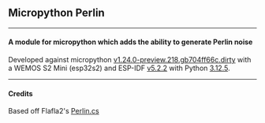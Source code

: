## Micropython Perlin  
----
#### A module for micropython which adds the ability to generate Perlin noise  

Developed against micropython [v1.24.0-preview.218.gb704ff66c.dirty](https://github.com/micropython/micropython/commit/b704ff66c3e034c36e548eb0b9874871b5f3b5d0) with a WEMOS S2 Mini (esp32s2) and ESP-IDF [v5.2.2](https://github.com/espressif/esp-idf/releases/tag/v5.2.2) with Python [3.12.5](https://www.python.org/downloads/release/python-3125/).  

----
#### Credits  
Based off Flafla2's [Perlin.cs](https://gist.github.com/Flafla2/1a0b9ebef678bbce3215)  